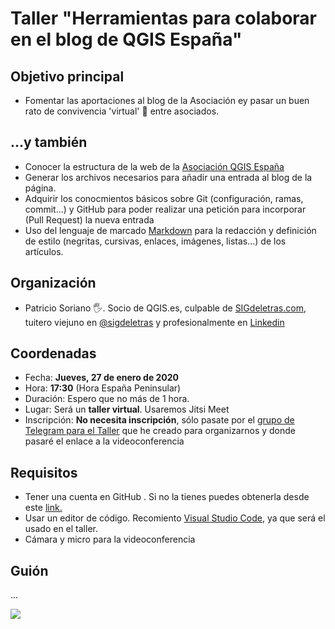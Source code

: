 # Taller "Herramientas para colaborar en el blog de QGIS España"

## Objetivo principal

- Fomentar las aportaciones al blog de la Asociación ey pasar un buen rato de convivencia 'virtual' 🥳 entre asociados.

## ...y también

- Conocer la estructura de la web de la [Asociación QGIS España](https://www.qgis.es/)
- Generar los archivos necesarios para añadir una entrada al blog de la página.
- Adquirir los conocmientos básicos sobre Git (configuración, ramas, commit...) y GitHub para poder realizar una petición para incorporar (Pull Request) la nueva entrada
- Uso del lenguaje de marcado [Markdown](https://es.wikipedia.org/wiki/Markdown) para la redacción y definición de estilo (negritas, cursivas, enlaces, imágenes, listas...) de los artículos.

## Organización
- Patricio Soriano 🖐. Socio de QGIS.es,  culpable de [SIGdeletras.com](https://sigdeletras.com/), tuitero viejuno en [@sigdeletras](https://github.com/sigdeletras) y profesionalmente en [Linkedin](https://www.linkedin.com/in/patriciosorianocastro/)

## Coordenadas

- Fecha: **Jueves, 27 de enero de 2020**
- Hora: **17:30** (Hora España Peninsular)
- Duración: Espero que no más de 1 hora.
- Lugar: Será un **taller virtual**. Usaremos Jitsi Meet
- Inscripción: **No necesita inscripción**, sólo pasate por el [grupo de Telegram para el Taller](https://t.me/+NPDWTHBFA9EyZDJk) que he creado para organizarnos y donde pasaré el enlace a la videoconferencia

## Requisitos

- Tener una cuenta en GitHub . Si no la tienes puedes obtenerla desde este [link.](https://github.com/signup?source=login)
- Usar un editor de código. Recomiento [Visual Studio Code](https://code.visualstudio.com/download), ya que será el usado en el taller.
- Cámara y micro para la videoconferencia

## Guión

...

![](https://media1.giphy.com/media/hv53DaYcXWe3nRbR1A/giphy.gif)

